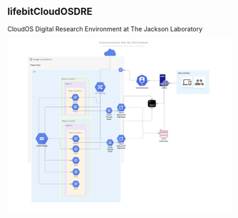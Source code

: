 ## lifebitCloudOSDRE

CloudOS Digital Research Environment at The Jackson Laboratory

![Network Diagram](assets/lifebit_diagram.jpeg)
